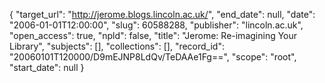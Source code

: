 {
  "target_url": "http://jerome.blogs.lincoln.ac.uk/", 
  "end_date": null, 
  "date": "2006-01-01T12:00:00", 
  "slug": 60588288, 
  "publisher": "lincoln.ac.uk", 
  "open_access": true, 
  "npld": false, 
  "title": "Jerome: Re-imagining Your Library", 
  "subjects": [], 
  "collections": [], 
  "record_id": "20060101T120000/D9mEJNP8LdQv/TeDAAe1Fg==", 
  "scope": "root", 
  "start_date": null
}

